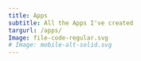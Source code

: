 ```yaml
---
title: Apps
subtitle: All the Apps I've created
targurl: /apps/
Image: file-code-regular.svg
# Image: mobile-alt-solid.svg
---
```


